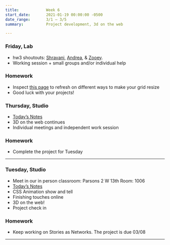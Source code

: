 ```yaml
---
title:            Week 6
start_date:       2021-01-19 00:00:00 -0500
date_range:       3/1 – 3/5
summary:          Project development, 3d on the web

---
```


### Friday, Lab

- hw3 shoutouts: [Shravani](https://bagas557tns.github.io/ci2/activities/grid-work/index2.html), [Andrea](https://andreachang7.github.io/hw3/index.html), & [Zooey](https://daniz053.github.io/exercises/grid-layout/index.html).
- Working session + small groups and/or individual help

### Homework

- Inspect [this page](https://labs.jensimmons.com/2017/01-003.html) to refresh on different ways to make your grid resize 
- Good luck with your projects! 


### Thursday, Studio

- [Today&rsquo;s Notes](https://paper.dropbox.com/doc/Parsons-Week-6b-3D-on-the-Web-Continues--Bc_SbvLPmJng08NiyHPv5699AQ-bj6NDwyoMg1mIV9dpt1on)
- 3D on the web continues
- Individual meetings and independent work session

### Homework
- Complete the project for Tuesday


---


### Tuesday, Studio

- Meet in our in person classroom: Parsons 2 W 13th
 Room: 1006
- [Today&rsquo;s Notes](https://paper.dropbox.com/doc/Parsons-Week-6a-CSS-Animation-Show-and-Tell-1-on-1-Meetings-Finishing-Touches-Blend-Modes--Bcw~Hw3tY6pHDwGVXSTBj4s9AQ-u6w3p5xafhUng4hX7ZLAx)
- CSS Animation show and tell
- Finishing touches online
- 3D on the web!
- Project check in

### Homework
- Keep working on Stories as Networks. The project is due 03/08

---